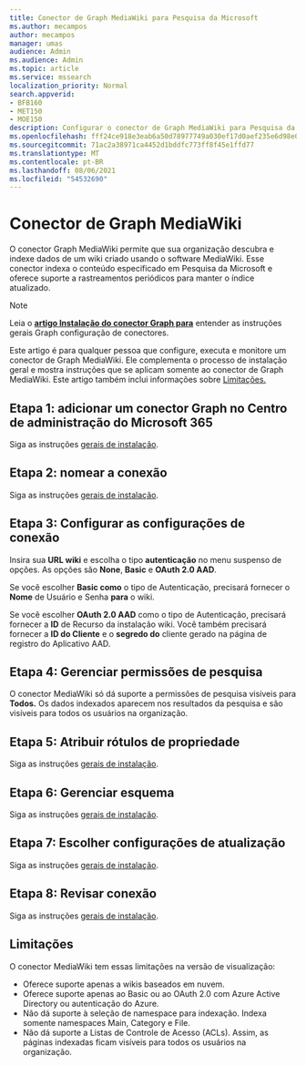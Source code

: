 ```yaml
---
title: Conector de Graph MediaWiki para Pesquisa da Microsoft
ms.author: mecampos
author: mecampos
manager: umas
audience: Admin
ms.audience: Admin
ms.topic: article
ms.service: mssearch
localization_priority: Normal
search.appverid:
- BFB160
- MET150
- MOE150
description: Configurar o conector de Graph MediaWiki para Pesquisa da Microsoft
ms.openlocfilehash: fff24ce918e3eab6a50d78977749a030ef17d0aef235e6d98e02bdf54fc63a0c
ms.sourcegitcommit: 71ac2a38971ca4452d1bddfc773ff8f45e1ffd77
ms.translationtype: MT
ms.contentlocale: pt-BR
ms.lasthandoff: 08/06/2021
ms.locfileid: "54532690"
---
```

<!---Previous ms.author: monaray --->

# <a name="mediawiki-graph-connector"></a>Conector de Graph MediaWiki

O conector Graph MediaWiki permite que sua organização descubra e indexe dados de um wiki criado usando o software MediaWiki. Esse conector indexa o conteúdo especificado em Pesquisa da Microsoft e oferece suporte a rastreamentos periódicos para manter o índice atualizado.

> [!NOTE]
> Leia o [**artigo Instalação do conector Graph para**](configure-connector.md) entender as instruções gerais Graph configuração de conectores.

Este artigo é para qualquer pessoa que configure, executa e monitore um conector de Graph MediaWiki. Ele complementa o processo de instalação geral e mostra instruções que se aplicam somente ao conector de Graph MediaWiki. Este artigo também inclui informações sobre [Limitações.](#limitations)

<!---## Before you get started-->

<!---Insert "Before you get started" recommendations for this data source-->

## <a name="step-1-add-a-graph-connector-in-the-microsoft-365-admin-center"></a>Etapa 1: adicionar um conector Graph no Centro de administração do Microsoft 365

Siga as instruções [gerais de instalação](./configure-connector.md).
<!---If the above phrase does not apply, delete it and insert specific details for your data source that are different from general setup instructions.-->

## <a name="step-2-name-the-connection"></a>Etapa 2: nomear a conexão

Siga as instruções [gerais de instalação](./configure-connector.md).
<!---If the above phrase does not apply, delete it and insert specific details for your data source that are different from general setup instructions.-->

## <a name="step-3-configure-the-connection-settings"></a>Etapa 3: Configurar as configurações de conexão

Insira sua **URL wiki** e escolha o tipo **autenticação** no menu suspenso de opções. As opções são **None**, **Basic** e **OAuth 2.0 AAD**.

Se você escolher **Basic como** o tipo de Autenticação, precisará fornecer o **Nome** de Usuário e Senha **para** o wiki.

Se você escolher **OAuth 2.0 AAD** como o tipo de Autenticação, precisará fornecer a **ID** de Recurso da instalação wiki. Você também precisará fornecer a **ID do Cliente** e o **segredo do** cliente gerado na página de registro do Aplicativo AAD.

## <a name="step-4-manage-search-permissions"></a>Etapa 4: Gerenciar permissões de pesquisa

O conector MediaWiki só dá suporte a permissões de pesquisa visíveis para **Todos.** Os dados indexados aparecem nos resultados da pesquisa e são visíveis para todos os usuários na organização.

## <a name="step-5-assign-property-labels"></a>Etapa 5: Atribuir rótulos de propriedade

Siga as instruções [gerais de instalação](./configure-connector.md).
<!---If the above phrase does not apply, delete it and insert specific details for your data source that are different from general setup instructions.-->

## <a name="step-6-manage-schema"></a>Etapa 6: Gerenciar esquema

Siga as instruções [gerais de instalação](./configure-connector.md).
<!---If the above phrase does not apply, delete it and insert specific details for your data source that are different from general setup instructions.-->

## <a name="step-7-choose-refresh-settings"></a>Etapa 7: Escolher configurações de atualização

Siga as instruções [gerais de instalação](./configure-connector.md).
<!---If the above phrase does not apply, delete it and insert specific details for your data source that are different from general setup instructions.-->

## <a name="step-8-review-connection"></a>Etapa 8: Revisar conexão

Siga as instruções [gerais de instalação](./configure-connector.md).
<!---If the above phrase does not apply, delete it and insert specific details for your data source that are different from general setup instructions.-->

<!---## Troubleshooting-->
<!---To be added-->

## <a name="limitations"></a>Limitações

O conector MediaWiki tem essas limitações na versão de visualização:

* Oferece suporte apenas a wikis baseados em nuvem.
* Oferece suporte apenas ao Basic ou ao OAuth 2.0 com Azure Active Directory ou autenticação do Azure.
* Não dá suporte à seleção de namespace para indexação. Indexa somente namespaces Main, Category e File.
* Não dá suporte a Listas de Controle de Acesso (ACLs). Assim, as páginas indexadas ficam visíveis para todos os usuários na organização.